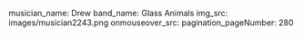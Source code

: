musician_name: Drew
band_name: Glass Animals
img_src: images/musician2243.png
onmouseover_src: 
pagination_pageNumber: 280